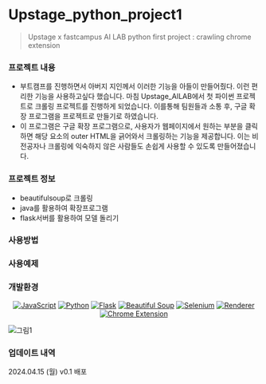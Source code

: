 # Upstage_python_project1
> Upstage x fastcampus AI LAB python first project : crawling chrome extension

### 프로젝트 내용
- 부트캠프를 진행하면서 아버지 지인께서 이러한 기능을 아들이 만들어줬다. 이런 편리한 기능을 사용하고싶다 했습니다. 마침 Upstage_AILAB에서 첫 파이썬 프로젝트로 크롤링 프로젝트를 진행하게 되었습니다. 이를통해 팀원들과 소통 후, 구글 확장 프로그램을 프로젝트로 만들기로 하였습니다.
- 이 프로그램은 구글 확장 프로그램으로, 사용자가 웹페이지에서 원하는 부분을 클릭하면 해당 요소의 outer HTML을 긁어와서 크롤링하는 기능을 제공합니다. 이는 비전공자나 크롤링에 익숙하지 않은 사람들도 손쉽게 사용할 수 있도록 만들어졌습니다.

### 프로젝트 정보
- beautifulsoup로 크롤링
- java를 활용하여 확장프로그램
- flask서버를 활용하여 모델 돌리기

### 사용방법

### 사용예제

### 개발환경

<div style="text-align:center;">

  [![JavaScript](https://img.shields.io/badge/javascript-%23F7DF1E?style=for-the-badge&logo=javascript&logoColor=white)](https://www.javascript.com/)
  [![Python](https://img.shields.io/badge/Python-3776AB?style=for-the-badge&logo=python&logoColor=white)](https://www.python.org/)
  [![Flask](https://img.shields.io/badge/Flask-%23000?style=for-the-badge&logo=flask&logoColor=white)](https://flask.palletsprojects.com/)
  [![Beautiful Soup](https://img.shields.io/badge/Beautiful_Soup-4CA2E5?style=for-the-badge&logo=beautifulsoup&logoColor=white)](https://www.crummy.com/software/BeautifulSoup/bs4/doc/)
  [![Selenium](https://img.shields.io/badge/Selenium-%2343B02A?style=for-the-badge&logo=Selenium&logoColor=white)](https://www.selenium.dev/)
  [![Renderer](https://img.shields.io/badge/Renderer-%23323330?style=for-the-badge)](https://example.com/)
  [![Chrome Extension](https://img.shields.io/badge/Chrome_Extension-4285F4?style=for-the-badge&logo=google-chrome&logoColor=white)](https://developer.chrome.com/docs/extensions/)

</div>

![그림1](https://github.com/Bomtori/Upstage_python_project1/assets/117797850/a86447ac-661f-472c-b3eb-0a3c2e648f7f)

### 업데이트 내역
2024.04.15 (월) v0.1 배포
